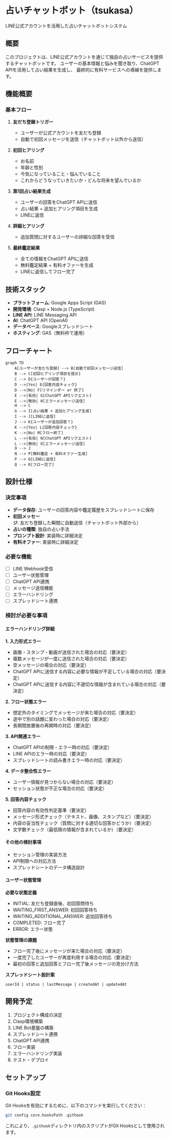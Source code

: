 # 占いチャットボット（tsukasa）

LINE公式アカウントを活用した占いチャットボットシステム

## 概要

このプロジェクトは、LINE公式アカウントを通じて独自の占いサービスを提供するチャットボットです。
ユーザーの基本情報と悩みを聞き取り、ChatGPT APIを活用して占い結果を生成し、
最終的に有料サービスへの導線を提供します。

## 機能概要

### 基本フロー

1. **友だち登録トリガー**
   - ユーザーが公式アカウントを友だち登録
   - 自動で初回メッセージを送信（チャットボット以外から送信）

2. **初回ヒアリング**
   - お名前
   - 年齢と性別
   - 今気になっていること・悩んでいること
   - これからどうなっていきたいか・どんな将来を望んでいるか

3. **第1回占い結果生成**
   - ユーザーの回答をChatGPT APIに送信
   - 占い結果 + 追加ヒアリング項目を生成
   - LINEに返信

4. **詳細ヒアリング**
   - 追加質問に対するユーザーの詳細な回答を受信

5. **最終鑑定結果**
   - 全ての情報をChatGPT APIに送信
   - 無料鑑定結果 + 有料オファーを生成
   - LINEに返信してフロー完了

## 技術スタック

- **プラットフォーム**: Google Apps Script (GAS)
- **開発環境**: Clasp + Node.js (TypeScript)
- **LINE API**: LINE Messaging API
- **AI**: ChatGPT API (OpenAI)
- **データベース**: Googleスプレッドシート
- **ホスティング**: GAS（無料枠で運用）

## フローチャート

```mermaid
graph TD
    A[ユーザーが友だち登録] --> B[自動で初回メッセージ送信]
    B --> C[初回ヒアリング項目を提示]
    C --> D{ユーザーが回答？}
    D -->|Yes| E{回答内容チェック}
    D -->|No| F[リマインダー or 終了]
    E -->|有効| G[ChatGPT APIリクエスト]
    E -->|無効| H[エラーメッセージ送信]
    H --> C
    G --> I[占い結果 + 追加ヒアリング生成]
    I --> J[LINEに返信]
    J --> K{ユーザーが追加回答？}
    K -->|Yes| L{回答内容チェック}
    K -->|No| M[フロー終了]
    L -->|有効| N[ChatGPT APIリクエスト]
    L -->|無効| O[エラーメッセージ送信]
    O --> J
    N --> P[無料鑑定 + 有料オファー生成]
    P --> Q[LINEに返信]
    Q --> R[フロー完了]
```

## 設計仕様

### 決定事項
- **データ保存**: ユーザーの回答内容や鑑定履歴をスプレッドシートに保存
- **初回メッセージ**: 友だち登録した瞬間に自動送信（チャットボット外部から）
- **占いの種類**: 独自の占い手法
- **プロンプト設計**: 実装時に詳細決定
- **有料オファー**: 実装時に詳細決定

### 必要な機能
- [ ] LINE Webhook受信
- [ ] ユーザー状態管理
- [ ] ChatGPT API連携
- [ ] メッセージ送信機能
- [ ] エラーハンドリング
- [ ] スプレッドシート連携

### 検討が必要な事項

#### エラーハンドリング詳細
**1. 入力形式エラー**
- 画像・スタンプ・動画が送信された場合の対応（要決定）
- 複数メッセージが一度に送信された場合の対応（要決定）
- 空メッセージの場合の対応（要決定）
- ChatGPT APIに送信する内容に必要な情報が不足している場合の対応（要決定）
- ChatGPT APIに送信する内容に不適切な情報が含まれている場合の対応（要決定）

**2. フロー状態エラー**
- 想定外のタイミングでメッセージが来た場合の対応（要決定）
- 途中で別の話題に変わった場合の対応（要決定）
- 長期間放置後の再開時の対応（要決定）

**3. API関連エラー**
- ChatGPT APIの制限・エラー時の対応（要決定）
- LINE APIのエラー時の対応（要決定）
- スプレッドシートの読み書きエラー時の対応（要決定）

**4. データ整合性エラー**
- ユーザー情報が見つからない場合の対応（要決定）
- セッション状態が不正な場合の対応（要決定）

**5. 回答内容チェック**
- 回答内容の有効性判定基準（要決定）
- メッセージ形式チェック（テキスト、画像、スタンプなど）（要決定）
- 内容の妥当性チェック（質問に対する適切な回答かどうか）（要決定）
- 文字数チェック（最低限の情報が含まれているか）（要決定）

#### その他の検討事項
- セッション管理の実装方法
- API制限への対応方法
- スプレッドシートのデータ構造設計

#### ユーザー状態管理
**必要な状態定義**
- INITIAL: 友だち登録直後、初回質問待ち
- WAITING_FIRST_ANSWER: 初回回答待ち
- WAITING_ADDITIONAL_ANSWER: 追加回答待ち
- COMPLETED: フロー完了
- ERROR: エラー状態

**状態管理の課題**
- フロー完了後にメッセージが来た場合の対応（要決定）
- 一度完了したユーザーが再度利用する場合の対応（要決定）
- 最初の回答と追加回答とフロー完了後メッセージの見分け方法

**スプレッドシート設計案**
```
userId | status | lastMessage | createdAt | updatedAt
```

## 開発予定

1. プロジェクト構成の決定
2. Clasp環境構築
3. LINE Bot基盤の構築
4. スプレッドシート連携
5. ChatGPT API連携
6. フロー実装
7. エラーハンドリング実装
8. テスト・デプロイ

## セットアップ

### Git Hooks設定

Git Hooksを有効にするために、以下のコマンドを実行してください：

```bash
git config core.hooksPath .githook
```

これにより、`.githook`ディレクトリ内のスクリプトがGit Hooksとして使用されます。